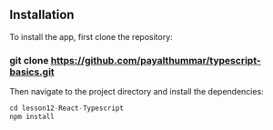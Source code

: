 ## Installation

To install the app, first clone the repository:

### git clone https://github.com/payalthummar/typescript-basics.git

Then navigate to the project directory and install the dependencies:

```javascript
cd lesson12-React-Typescript
npm install
```

